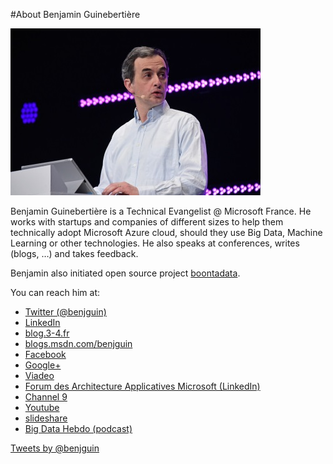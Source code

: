 #About Benjamin Guinebertière

![](img/benjguin-1502.jpg)

Benjamin Guinebertière is a Technical Evangelist @ Microsoft France. He works with startups and companies of different sizes to help them technically adopt Microsoft Azure cloud, should they use Big Data, Machine Learning or other technologies. He also speaks at conferences, writes (blogs, …) and takes feedback.

Benjamin also initiated open source project [boontadata](http://boontadata.io). 

You can reach him at:

- [Twitter (@benjguin)](http://twitter.com/benjguin)
- [LinkedIn](http://fr.linkedin.com/in/benjguin)
- [blog.3-4.fr](http://blog.3-4.fr)
- [blogs.msdn.com/benjguin](http://blogs.msdn.com/benjguin)
- [Facebook](https://www.facebook.com/benjguin)
- [Google+](https://plus.google.com/101963378050065350650)
- [Viadeo](http://www.viadeo.com/fr/profile/benjamin.guinebertiere)
- [Forum des Architecture Applicatives Microsoft (LinkedIn)](http://aka.ms/archimsforum)
- [Channel 9](http://channel9.msdn.com/Niners/benjguin)
- [Youtube](http://www.youtube.com/user/benjguin)
- [slideshare](http://www.slideshare.net/benjguin)
- [Big Data Hebdo (podcast)](http://bigdatahebdo.com)

<div>
<a class="twitter-timeline"  href="https://twitter.com/benjguin" data-widget-id="425754375118540800">Tweets by @benjguin</a>
<script src="twitter-timeline.js">
</script>

</div>